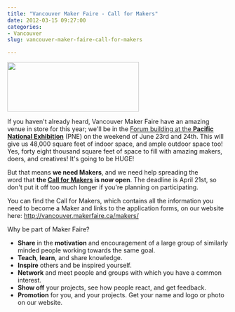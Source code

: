 ```yaml
---
title: "Vancouver Maker Faire - Call for Makers"
date: 2012-03-15 09:27:00
categories:
- Vancouver
slug: vancouver-maker-faire-call-for-makers

---
```


<a href="/public/uploads/2012/03/png.png"><img class="alignright size-medium wp-image-2751" title="png" src="/public/uploads/2012/03/png-300x113.png" alt="" width="300" height="113" /></a>

If you haven't already heard, Vancouver Maker Faire have an amazing venue in store for this year; we'll be in the <a href="http://vancouver.makerfaire.ca/vancouver-mini-maker-faire-in-2012-at-the-pne/" target="_blank">Forum building at the <strong>Pacific National Exhibition</strong></a> (PNE) on the weekend of June 23rd and 24th. This will give us 48,000 square feet of indoor space, and ample outdoor space too! Yes, forty eight thousand square feet of space to fill with amazing makers, doers, and creatives! It's going to be HUGE!

But that means <strong>we need Makers</strong>, and we need help spreading the word that <strong>the <a href="http://vancouver.makerfaire.ca/makers/" target="_blank">Call for Makers</a> is now open</strong>. The deadline is April 21st, so don't put it off too much longer if you're planning on participating.

You can find the Call for Makers, which contains all the information you need to become a Maker and links to the application forms, on our website here: <a href="http://vancouver.makerfaire.ca/makers/" target="_blank">http://vancouver.<wbr>makerfaire.ca/makers/</a>

Why be part of Maker Faire?
<ul>
	<li><strong>Share</strong> in the <strong>motivation</strong> and encouragement of a large group of similarly minded people working towards the same goal.</li>
	<li><strong>Teach</strong>, <strong>learn</strong>, and share knowledge.</li>
	<li><strong>Inspire</strong> others and be inspired yourself.</li>
	<li><strong>Network</strong> and meet people and groups with which you have a common interest.</li>
	<li><strong>Show off</strong> your projects, see how people react, and get feedback.</li>
	<li><strong>Promotion</strong> for you, and your projects. Get your name and logo or photo on our website.</li>
</ul>
